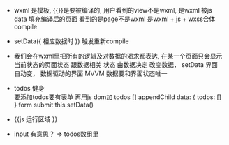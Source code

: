 - wxml 是模板,  {{}}是要被编译的,
用户看到的view不是wxml, 是wxml 被js data 填充编译后的页面 看到的是page不是wxml 是wxml + js + wxss合体 compile
- setData({
    相应数据时
})  触发重新compile

- 我们会在wxml里把所有的逻辑及对数据的渴求都表达, 在某一个页面只会显示当前状态的页面状态 跟数据相关
  状态 由数据决定
  改变数据， setData 界面自动变，
  数据驱动的界面  MVVM
  数据要和界面状态唯一

- todos
  健身  
  要添加todos要有表单
  再用js dom加 todos [] appendChild
  data: {
    todos: []
  }
  form submit this.setData()

- {{js 运行区域 }}
- input 有意思？ => todos数组里
  
  
